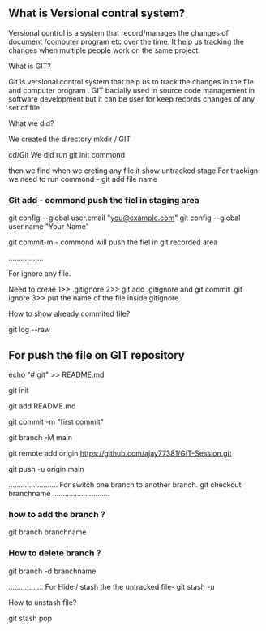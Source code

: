 ## What is Versional contral system?

Versional control is a system that record/manages the changes of document /computer program etc over the time. It help us tracking the changes when multiple people work on the same project.

What is GIT?

Git is versional control system that help us to track the changes in the file and computer program . GIT bacially used in source code management in software development  but it can be user for keep records changes of any set of file.




What we did?

We created the directory mkdir / GIT

cd/Git
 We did run git init commond
 

then we find when we creting any file it show untracked stage
 For trackign we need to run commond - git add file name
### Git add - commond push the fiel in staging area

git config --global user.email "you@example.com"
  git config --global user.name "Your Name"

git commit-m - commond will push the fiel in git recorded area


.................

For ignore any file. 

Need to creae 
1>>  .gitignore
2>>   git add .gitignore and git commit .git ignore
3>> put the name of the file inside gitignore



How to show already commited file?

git log --raw

## For push the file on GIT repository

echo "# git" >> README.md

git init

git add README.md

git commit -m "first commit"

git branch -M main

git remote add origin https://github.com/ajay77381/GIT-Session.git

git push -u origin main


........................
For switch one branch to another branch.
git checkout branchname
............................

### how to add the branch ?

git branch branchname

### How to delete branch ?

git branch -d branchname

.................
For Hide / stash the the untracked file-
git stash -u

How to unstash file?

git stash pop
